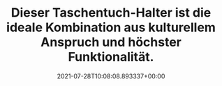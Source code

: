---
date: '2021-07-28T10:08:08.893337+00:00'
found_at: '2014-12-22'
found_url: http://www.beate-uhse.com/taschentuch-halter-osterinseln/p/315620000?navigationCode=Y2F0YWxvZzAxX2NhdDEyX2NhdDEyY2F0Ml9jYXQxMmNhdDJjYXQx
title: Dieser Taschentuch-Halter ist die ideale Kombination aus kulturellem Anspruch
  und höchster Funktionalität.
---
